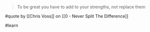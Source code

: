 > To be great you have to add to your strengths, not replace them

#quote by [[Chris Voss]] on [[0 - Never Split The Difference]]

#learn